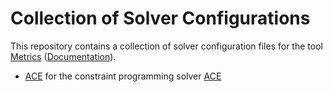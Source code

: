 # Collection of Solver Configurations

This repository contains a collection of solver configuration files for the tool [Metrics](https://github.com/crilllab/metrics) ([Documentation](https://metrics.readthedocs.io)).

- [ACE](./ace.solver.yaml) for the constraint programming solver [ACE](https://github.com/xcsp3team/ace)
 